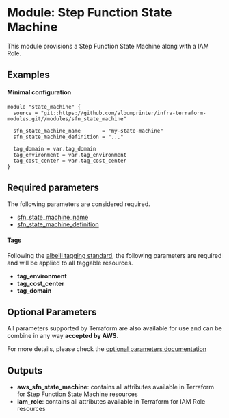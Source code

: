 # Module: Step Function State Machine

This module provisions a Step Function State Machine along with a IAM Role.

## Examples 

#### Minimal configuration
```
module "state_machine" {
  source = "git::https://github.com/albumprinter/infra-terraform-modules.git//modules/sfn_state_machine"

  sfn_state_machine_name       = "my-state-machine"
  sfn_state_machine_definition = "..."

  tag_domain = var.tag_domain
  tag_environment = var.tag_environment
  tag_cost_center = var.tag_cost_center
}
```

## Required parameters

The following parameters are considered required.

* [sfn_state_machine_name](https://www.terraform.io/docs/providers/aws/r/sfn_state_machine.html#name)
* [sfn_state_machine_definition](https://www.terraform.io/docs/providers/aws/r/sfn_state_machine.html#definition)

#### Tags
Following the [albelli tagging standard](https://wiki.albelli.net/wiki/Albelli_AWS_Tagging_standards), the following parameters are required and will be applied to all taggable resources.

* **tag_environment**
* **tag_cost_center**
* **tag_domain**

## Optional Parameters

All parameters supported by Terraform are also available for use and can be combine in any way **accepted by AWS**.

For more details, please check the [optional parameters documentation](docs/optional_parameters.md)

## Outputs

* **aws_sfn_state_machine**: contains all attributes available in Terraform for Step Function State Machine resources
* **iam_role**: contains all attributes available in Terraform for IAM Role resources